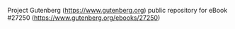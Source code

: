 Project Gutenberg (https://www.gutenberg.org) public repository for eBook #27250 (https://www.gutenberg.org/ebooks/27250)
